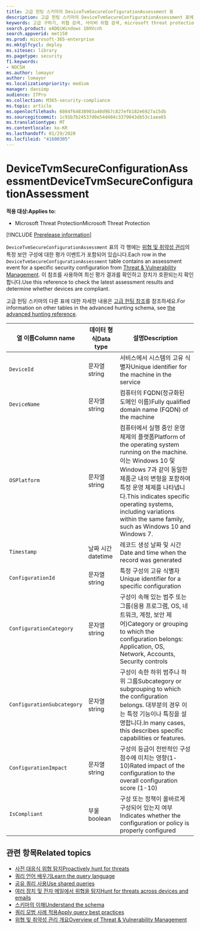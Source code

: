 ```yaml
---
title: 고급 헌팅 스키마의 DeviceTvmSecureConfigurationAssessment 표
description: 고급 헌팅 스키마의 DeviceTvmSecureConfigurationAssessment 표에서 위협 및 취약성 관리 보안 평가 이벤트에 대해 알아보세요. 이러한 이벤트는 시스템 정보, 보안 구성 세부 정보, 영향, 준수 정보를 제공합니다.
keywords: 고급 구하기, 위협 검색, 사이버 위협 검색, microsoft threat protection, microsoft 365, mtp, m365, 검색, 쿼리, 원격 분석, 스키마 참조, kusto, table, column, threat & 취약성 관리, TVM, 장치 관리, 보안 구성, DeviceTvmSecureConfigurationAssessment
search.product: eADQiWindows 10XVcnh
search.appverid: met150
ms.prod: microsoft-365-enterprise
ms.mktglfcycl: deploy
ms.sitesec: library
ms.pagetype: security
f1.keywords:
- NOCSH
ms.author: lomayor
author: lomayor
ms.localizationpriority: medium
manager: dansimp
audience: ITPro
ms.collection: M365-security-compliance
ms.topic: article
ms.openlocfilehash: 6084f64838903a40d9b7c827efb182e6927a15db
ms.sourcegitcommit: 1c91b7b24537d0e54d484c3379043db53c1aea65
ms.translationtype: MT
ms.contentlocale: ko-KR
ms.lasthandoff: 01/29/2020
ms.locfileid: "41600305"
---
```

# <a name="devicetvmsecureconfigurationassessment"></a><span data-ttu-id="58bfa-105">DeviceTvmSecureConfigurationAssessment</span><span class="sxs-lookup"><span data-stu-id="58bfa-105">DeviceTvmSecureConfigurationAssessment</span></span>

<span data-ttu-id="58bfa-106">**적용 대상:**</span><span class="sxs-lookup"><span data-stu-id="58bfa-106">**Applies to:**</span></span>
- <span data-ttu-id="58bfa-107">Microsoft Threat Protection</span><span class="sxs-lookup"><span data-stu-id="58bfa-107">Microsoft Threat Protection</span></span>

[!INCLUDE [Prerelease information](../includes/prerelease.md)]

<span data-ttu-id="58bfa-108">`DeviceTvmSecureConfigurationAssessment` 표의 각 행에는 [위협 및 취약성 관리](https://docs.microsoft.com/windows/security/threat-protection/microsoft-defender-atp/next-gen-threat-and-vuln-mgt)의 특정 보안 구성에 대한 평가 이벤트가 포함되어 있습니다.</span><span class="sxs-lookup"><span data-stu-id="58bfa-108">Each row in the `DeviceTvmSecureConfigurationAssessment` table contains an assessment event for a specific security configuration from [Threat & Vulnerability Management](https://docs.microsoft.com/windows/security/threat-protection/microsoft-defender-atp/next-gen-threat-and-vuln-mgt).</span></span> <span data-ttu-id="58bfa-109">이 참조를 사용하여 최신 평가 결과를 확인하고 장치가 호환되는지 확인합니다.</span><span class="sxs-lookup"><span data-stu-id="58bfa-109">Use this reference to check the latest assessment results and determine whether devices are compliant.</span></span>

<span data-ttu-id="58bfa-110">고급 헌팅 스키마의 다른 표에 대한 자세한 내용은 [고급 헌팅 참조](advanced-hunting-schema-tables.md)를 참조하세요.</span><span class="sxs-lookup"><span data-stu-id="58bfa-110">For information on other tables in the advanced hunting schema, see [the advanced hunting reference](advanced-hunting-schema-tables.md).</span></span>

| <span data-ttu-id="58bfa-111">열 이름</span><span class="sxs-lookup"><span data-stu-id="58bfa-111">Column name</span></span> | <span data-ttu-id="58bfa-112">데이터 형식</span><span class="sxs-lookup"><span data-stu-id="58bfa-112">Data type</span></span> | <span data-ttu-id="58bfa-113">설명</span><span class="sxs-lookup"><span data-stu-id="58bfa-113">Description</span></span> |
|-------------|-----------|-------------|
| `DeviceId` | <span data-ttu-id="58bfa-114">문자열</span><span class="sxs-lookup"><span data-stu-id="58bfa-114">string</span></span> | <span data-ttu-id="58bfa-115">서비스에서 시스템의 고유 식별자</span><span class="sxs-lookup"><span data-stu-id="58bfa-115">Unique identifier for the machine in the service</span></span> |
| `DeviceName` | <span data-ttu-id="58bfa-116">문자열</span><span class="sxs-lookup"><span data-stu-id="58bfa-116">string</span></span> | <span data-ttu-id="58bfa-117">컴퓨터의 FQDN(정규화된 도메인 이름)</span><span class="sxs-lookup"><span data-stu-id="58bfa-117">Fully qualified domain name (FQDN) of the machine</span></span> |
| `OSPlatform` | <span data-ttu-id="58bfa-118">문자열</span><span class="sxs-lookup"><span data-stu-id="58bfa-118">string</span></span> | <span data-ttu-id="58bfa-119">컴퓨터에서 실행 중인 운영 체제의 플랫폼</span><span class="sxs-lookup"><span data-stu-id="58bfa-119">Platform of the operating system running on the machine.</span></span> <span data-ttu-id="58bfa-120">이는 Windows 10 및 Windows 7과 같이 동일한 제품군 내의 변형을 포함하여 특정 운영 체제를 나타냅니다.</span><span class="sxs-lookup"><span data-stu-id="58bfa-120">This indicates specific operating systems, including variations within the same family, such as Windows 10 and Windows 7.</span></span>|
| `Timestamp` | <span data-ttu-id="58bfa-121">날짜 시간</span><span class="sxs-lookup"><span data-stu-id="58bfa-121">datetime</span></span> | <span data-ttu-id="58bfa-122">레코드 생성 날짜 및 시간</span><span class="sxs-lookup"><span data-stu-id="58bfa-122">Date and time when the record was generated</span></span> |
| `ConfigurationId` | <span data-ttu-id="58bfa-123">문자열</span><span class="sxs-lookup"><span data-stu-id="58bfa-123">string</span></span> | <span data-ttu-id="58bfa-124">특정 구성의 고유 식별자</span><span class="sxs-lookup"><span data-stu-id="58bfa-124">Unique identifier for a specific configuration</span></span> |
| `ConfigurationCategory` | <span data-ttu-id="58bfa-125">문자열</span><span class="sxs-lookup"><span data-stu-id="58bfa-125">string</span></span> | <span data-ttu-id="58bfa-126">구성이 속해 있는 범주 또는 그룹(응용 프로그램, OS, 네트워크, 계정, 보안 제어)</span><span class="sxs-lookup"><span data-stu-id="58bfa-126">Category or grouping to which the configuration belongs: Application, OS, Network, Accounts, Security controls</span></span> |
| `ConfigurationSubcategory` | <span data-ttu-id="58bfa-127">문자열</span><span class="sxs-lookup"><span data-stu-id="58bfa-127">string</span></span> | <span data-ttu-id="58bfa-128">구성이 속한 하위 범주나 하위 그룹</span><span class="sxs-lookup"><span data-stu-id="58bfa-128">Subcategory or subgrouping to which the configuration belongs.</span></span> <span data-ttu-id="58bfa-129">대부분의 경우 이는 특정 기능이나 특징을 설명합니다.</span><span class="sxs-lookup"><span data-stu-id="58bfa-129">In many cases, this describes specific capabilities or features.</span></span> |
| `ConfigurationImpact` | <span data-ttu-id="58bfa-130">문자열</span><span class="sxs-lookup"><span data-stu-id="58bfa-130">string</span></span> | <span data-ttu-id="58bfa-131">구성의 등급이 전반적인 구성 점수에 미치는 영향(1-10)</span><span class="sxs-lookup"><span data-stu-id="58bfa-131">Rated impact of the configuration to the overall configuration score (1-10)</span></span> |
| `IsCompliant` | <span data-ttu-id="58bfa-132">부울</span><span class="sxs-lookup"><span data-stu-id="58bfa-132">boolean</span></span> | <span data-ttu-id="58bfa-133">구성 또는 정책이 올바르게 구성되어 있는지 여부</span><span class="sxs-lookup"><span data-stu-id="58bfa-133">Indicates whether the configuration or policy is properly configured</span></span> |

## <a name="related-topics"></a><span data-ttu-id="58bfa-134">관련 항목</span><span class="sxs-lookup"><span data-stu-id="58bfa-134">Related topics</span></span>

- [<span data-ttu-id="58bfa-135">사전 대응식 위협 탐지</span><span class="sxs-lookup"><span data-stu-id="58bfa-135">Proactively hunt for threats</span></span>](advanced-hunting-overview.md)
- [<span data-ttu-id="58bfa-136">쿼리 언어 배우기</span><span class="sxs-lookup"><span data-stu-id="58bfa-136">Learn the query language</span></span>](advanced-hunting-query-language.md)
- [<span data-ttu-id="58bfa-137">공유 쿼리 사용</span><span class="sxs-lookup"><span data-stu-id="58bfa-137">Use shared queries</span></span>](advanced-hunting-shared-queries.md)
- [<span data-ttu-id="58bfa-138">여러 장치 및 전자 메일에서 위협을 탐지</span><span class="sxs-lookup"><span data-stu-id="58bfa-138">Hunt for threats across devices and emails</span></span>](advanced-hunting-query-emails-devices.md)
- [<span data-ttu-id="58bfa-139">스키마의 이해</span><span class="sxs-lookup"><span data-stu-id="58bfa-139">Understand the schema</span></span>](advanced-hunting-schema-tables.md)
- [<span data-ttu-id="58bfa-140">쿼리 모범 사례 적용</span><span class="sxs-lookup"><span data-stu-id="58bfa-140">Apply query best practices</span></span>](advanced-hunting-best-practices.md)
- [<span data-ttu-id="58bfa-141">위협 및 취약성 관리 개요</span><span class="sxs-lookup"><span data-stu-id="58bfa-141">Overview of Threat & Vulnerability Management</span></span>](https://docs.microsoft.com/windows/security/threat-protection/microsoft-defender-atp/next-gen-threat-and-vuln-mgt)

